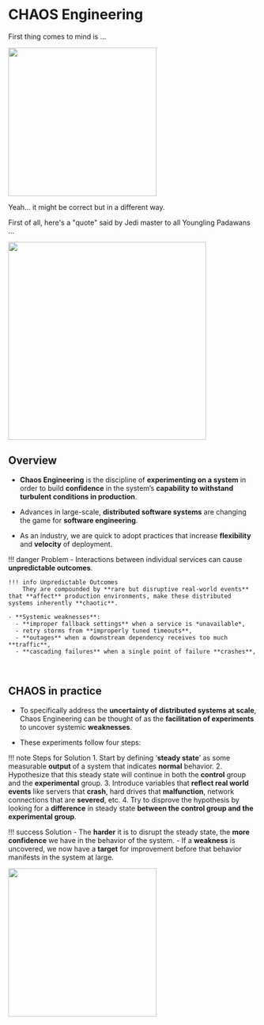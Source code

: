 # **CHAOS Engineering**

First thing comes to mind is ...
<p>
    <img src="https://media.giphy.com/media/137TKgM3d2XQjK/giphy.gif" width="300"/>
</p>
Yeah... it might be correct but in a different way.

First of all, here's a "quote" said by Jedi master to all Youngling Padawans ...

<p>
    <img src="https://memegenerator.net/img/instances/53037991/create-order-from-chaos-you-must.jpg" width="400"/>
</p>

## **Overview**

- **Chaos Engineering** is the discipline of **experimenting on a system** in order to build **confidence** in the system’s **capability to withstand turbulent conditions in production**.

- Advances in large-scale, **distributed software systems** are changing the game for **software engineering**.

- As an industry, we are quick to adopt practices that increase **flexibility** and **velocity** of deployment.

!!! danger Problem
    - Interactions between individual services can cause **unpredictable outcomes**.

    !!! info Unpredictable Outcomes
        They are compounded by **rare but disruptive real-world events** that **affect** production environments, make these distributed systems inherently **chaotic**.

    - **Systemic weaknesses**:
      - **improper fallback settings** when a service is *unavailable*,
      - retry storms from **improperly tuned timeouts**,
      - **outages** when a downstream dependency receives too much **traffic**,
      - **cascading failures** when a single point of failure **crashes**,

<br/>

## **CHAOS in practice**

- To specifically address the **uncertainty of distributed systems at scale**, Chaos Engineering can be thought of as the **facilitation of experiments** to uncover systemic **weaknesses**.

- These experiments follow four steps:

!!! note Steps for Solution
    1. Start by defining ‘**steady state**’ as some measurable **output** of a system that indicates **normal** behavior.
    2. Hypothesize that this steady state will continue in both the **control** group and the **experimental** group.
    3. Introduce variables that **reflect real world events** like servers that **crash**, hard drives that **malfunction**, network connections that are **severed**, etc.
    4. Try to disprove the hypothesis by looking for a **difference** in steady state **between the control group and the experimental group**.

!!! success Solution
    - The **harder** it is to disrupt the steady state, the **more confidence** we have in the behavior of the system.
    - If a **weakness** is uncovered, we now have a **target** for improvement before that behavior manifests in the system at large.

<p>
    <img src="https://media.giphy.com/media/d3mlE7uhX8KFgEmY/giphy.gif" width="300"/>
</p>